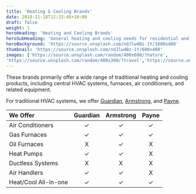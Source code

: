 ```yaml
---
title: 'Heating & Cooling Brands'
date: 2018-11-18T12:33:46+10:00
draft: false
weight: 1
heroHeading: 'Heating and Cooling Brands'
heroSubHeading: 'General heating and cooling needs for residential and light commercial spaces.'
heroBackground: 'https://source.unsplash.com/ndJlw4Bz-1Y/1600x400'
thumbnail: 'https://source.unsplash.com/ndJlw4Bz-1Y/600x400'
images: ['https://source.unsplash.com/random/400x600/?nature', 
'https://source.unsplash.com/random/400x300/?travel','https://source.unsplash.com/random/400x300/?architecture','https://source.unsplash.com/random/400x600/?buildings','https://source.unsplash.com/random/400x300/?city','https://source.unsplash.com/random/400x600/?business']
---
```


These brands primarily offer a wide range of traditional heating and cooling products, including central HVAC systems, furnaces, air conditioners, and related equipment. 

For traditional HVAC systems, we offer [Guardian](https://www.guardianhomecomfort.com/), [Armstrong](https://www.armstrongair.com/), and [Payne](https://www.payne.com/en/us/). 

| We Offer             | Guardian | Armstrong | Payne |
|:---------------------|:--------:|:---------:|:-----:|
| Air Conditioners     |    ✓     |     ✓     |  ✓   |
| Gas Furnaces         |    ✓     |     ✓     |  ✓   |
| Oil Furnaces         |    X     |     ✓     |  X   |
| Heat Pumps           |    ✓     |     ✓     |  X   |
| Ductless Systems     |    X     |     X     |  X   |
| Air Handlers         |    ✓     |     ✓     |  X   |
| Heat/Cool All-in-one |    ✓     |     ✓     |  ✓   |
